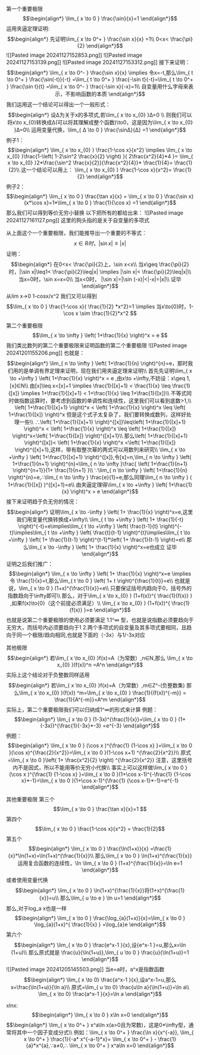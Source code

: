 第一个重要极限
$$\begin{align*}
\lim_{ x \to 0 } \frac{\sin}{x}=1
\end{align*}$$
运用夹逼定理证明:
$$\begin{align*}
先证明\lim_{ x \to 0^+ } \frac{\sin x}{x} =1\\
0<x< \frac{\pi}{2}
\end{align*}$$
![[Pasted image 20241127152853.png]]
![[Pasted image 20241127153139.png]]
![[Pasted image 20241127153312.png]]
接下来证明：
$$\begin{align*}
\lim_{ x \to 0^- }  \frac{\sin x}{x} \implies 令x=-t,那么\lim_{ t \to 0^+ } \frac{\sin(-t)}{-t} =\lim_{ t \to 0^+ } \frac{-\sin t}{-t}=\lim_{ t \to 0^+ } \frac{\sin t}{t} =\lim_{ x \to 0^- }  \frac{-\sin x}{-x}=1\\
自变量用什么字母来表示，不影响函数的本质
\end{align*}$$
我们运用这一个结论可以得出一个一般形式：
$$\begin{align*}
设Δ为关于x的多项式,若\lim_{ x \to x_{0} }Δ=0 \\
则我们可以将x\to x_{0}转换成Δ(可以将其理解成整个函数)\to0，这是因为\lim_{ x \to x_{0} }Δ=0\\
运用变量代换，\lim_{ Δ \to 0 } \frac{\sinΔ}{Δ} =1
\end{align*}$$
例子1：
$$\begin{align*}
\lim_{ x \to x_{0} } \frac{1-\cos x}{x^2} \implies \lim_{ x \to x_{0} }\frac{1-\left( 1-2\sin^2 \frac{x}{2} \right) }{ 2\frac{x^2}{4}*4 }= \lim_{ x \to x_{0} }2*\frac{\sin^2 \frac{x}{2}}{\frac{x^2}{4}}* \frac{1}{4}= \frac{1}{2}\\
这一个结论可以用上： \lim_{ x \to x_{0} } \frac{1-\cos x}{x^2}= \frac{1}{2}
\end{align*}$$
例子2：
$$\begin{align*}
\lim_{ x \to 0 } \frac{\tan x}{x} = \lim_{ x \to 0 } \frac{\sin x}{x*\cos x}=1*\lim_{ x \to 0 } \frac{1}{\cos x} =1
\end{align*}$$
那么我们可以得到等价无穷小替换
以下把所有的都给出来：
![[Pasted image 20241127161127.png]]
这里的狗头指的是关于自变量的多项式

从上面这个一个重要极限，我们能推导出一个重要的不等式：
$$x∈R时，|\sin x|\leq |x|$$
证明：
$$\begin{align*}
在0<x< \frac{\pi}{2}上，\sin x<x\\
当x\geq \frac{\pi}{2}时，|\sin x|\leq1< \frac{\pi}{2}\leq|x| \implies |\sin x|< \frac{\pi}{2}\leq|x|\\
当x=0时，\sin x=x=0\\
当x<0时， |\sin x|=|\sin (-x)|<|-x|=|x|\\
证毕
\end{align*}$$
从lim x->0 1-cosx/x^2 我们又可以得到
$$\lim_{ x \to 0 } \frac{1-\cos x}{ \frac{1}{2} *x^2}=1 \implies 当x\to{0}时，1-\cos x \sim \frac{1}{2}*x^2 $$

第二个重要极限
$$\lim_{ x \to \infty } \left( 1+\frac{1}{x} \right)^x = e $$
我们类比数列的第二个重要极限来证明函数的第二个重要极限
![[Pasted image 20241201155206.png]]
也就是：
$$\begin{align*}
\lim_{ n \to \infty } \left( 1+\frac{1}{n} \right)^{n}=e，那时我们用的是单调有界定理来证明，现在我们用夹逼定理来证明\\
首先先证明\lim_{ x \to +\infty } \left( 1+\frac{1}{x} \right)^x = e ,由x\to +\infty,不妨设：x\geq 1,[x]∈N\\
由[x]\leq x<[x]+1 \implies \frac{1}{[x]+1} < \frac{1}{x} \leq \frac{1}{[x]} \implies 1+\frac{1}{[x]+1} < 1+\frac{1}{x} \leq 1+\frac{1}{[x]}\\
不等式同时做指数运算时，要考虑到函数的单调性和连续性，这里我们可以看到底数>1,\\
\left( 1+\frac{1}{[x]+1} \right)^x < \left( 1+\frac{1}{x} \right)^x \leq \left( 1+\frac{1}{[x]} \right)^x 但是这个式子太复杂了，我们要转换成数列，这样好处理一些\\
∴\left(  1+\frac{1}{[x]+1}  \right)^{[x]}\leq\left(  1+\frac{1}{[x]+1}  \right)^x < \left( 1+\frac{1}{x} \right)^x \leq \left( 1+\frac{1}{[x]} \right)^x<\left( 1+\frac{1}{[x]} \right)^{[x]+1}\\
那么\left(  1+\frac{1}{[x]+1}  \right)^{[x]}< \left( 1+\frac{1}{x} \right)^x <\left( 1+\frac{1}{[x]} \right)^{[x]+1},这样，带有取整次幂的两式可以用数列来研究\\
\lim_{ x \to +\infty } \left(  1+\frac{1}{[x]+1}  \right)^{[x]},令[x]=n,\lim_{ n \to \infty } \left(  1+\frac{1}{n+1}  \right)^{n}=\lim_{ n \to \infty }\frac{ \left(  1+\frac{1}{n+1}  \right)^{n+1}}{1+ \frac{1}{n+1} }\\
∵\lim_{ n \to \infty } \left( 1+\frac{1}{n} \right)^{n}=e,∴\lim_{ n \to \infty } \frac{e}{1}=e;那么同理\lim_{ n \to \infty } ( 1+\frac{1}{[x]} )^{[x]+1}=e\\
由夹逼定理得\lim_{ x \to +\infty } \left( 1+\frac{1}{x} \right)^x = e
\end{align*}$$
接下来证明趋于负无穷的情况：
$$\begin{align*}
证明\lim_{ x \to -\infty } \left( 1+ \frac{1}{x}  \right)^x=e,这里我们用变量代换转换成+\infty\\
\lim_{ t \to +\infty } \left( 1+ \frac{1}{-t}  \right)^{-t}=e\implies\lim_{ t \to +\infty } \left( \frac{t-1}{t} \right)^{-t}\implies\lim_{ t \to +\infty } \left( \frac{t}{t-1}  \right)^{t}\implies\lim_{ t \to +\infty } \left( 1+ \frac{1}{t-1}  \right)^{t-1}*\left( 1+ \frac{1}{t-1}  \right)=e\\
那么\lim_{ x \to -\infty } \left( 1+ \frac{1}{x}  \right)^x=e也成立
证毕
\end{align*}$$
证明之后我们推广：
$$\begin{align*}
\lim_{ x \to \infty } \left( 1+ \frac{1}{x}  \right)^x=e \implies 令 \frac{1}{x}=t,那么\lim_{ t \to 0 } \left( 1+ t \right)^{\frac{1}{t}}=e\\
也就是说，\lim_{ x \to 0 } (1+x)^{\frac{1}{x}}=e\\
只要保证括号内趋向于0，括号外的指数趋向于\infty即可\\
那么，对于\lim_{ x \to x_{0} } (1+f(x))^{ \frac{1}{f(x)} } ,如果f(x)\to{0}（这个前提必须满足）\\
\lim_{ x \to x_{0} } (1+f(x))^{ \frac{1}{f(x)} }=e
\end{align*}$$
也就是说第二个重要极限的使用必须要满足
1.1^∞ 型，也就是说指数必须要趋向于无穷大，而括号内必须要趋向于1
2.两个多项式的自变量及其多项式要相同，且趋向于同一个极限/趋向相同,也就是下面的（-3x）与1/-3x对应

其他极限
$$\begin{align*}
若\lim_{ x \to x_{0} }f(x)=A（为常数）,n∈N,那么 \lim_{ x \to x_{0} }(f(x))^n =A^n 
\end{align*}$$
实际上这个结论对于负整数同样适用
$$\begin{align*}
若\lim_{ x \to x_{0} }f(x)=A（为常数）,m∈Z^-(负整数集)
那么\lim_{ x \to x_{0} }(f(x)) ^m=\lim_{ x \to x_{0} } \frac{1}{(f(x))^{-m}} = \frac{1}{A^{-m}}=A^m
\end{align*}$$
实际上，第二个重要极限我们可以归纳成1^∞的形式来计算
例题：
$$\begin{align*}
\lim_{ x \to 0 } (1-3x)^{\frac{1}{x}}=\lim_{ x \to 0 } (1+(-3x))^{\frac{1}{-3x}*-3} =e^{-3}
\end{align*}$$
例题：
$$\begin{align*}
\lim_{ x \to 0 } (\cos x )^{\frac{1} {1-\cos x} }=\lim_{ x \to 0 }(\cos x)^{\frac{2}{x^2}}=\lim_{ x \to 0 }(1-\cos x+1)  ^{\frac{2}{x^2}}\\
原式=\lim_{ x \to 0 }\left( 1+ \frac{x^2}{2} \right)  ^{\frac{2}{x^2}}
注意，这里括号内不是因式，所以不能用等价无穷小代换\\
事实上可以这样做\lim_{ x \to 0 } (\cos x )^{\frac{1} {1-\cos x} }=\lim_{ x \to 0 }(1+\cos x-1)^{-\frac{1} {1-\cos x}*-1}=\lim_{ x \to 0 }(1+\cos x-1)^{\frac{1} {\cos x-1}*-1}=e^{-1}
\end{align*}$$

其他重要极限
第三个
$$\lim_{ x \to 0 } \frac{\tan x}{x}=1 $$
第四个
$$\lim_{ x \to 0 } \frac{1-\cos x}{x^2} = \frac{1}{2}$$
第五个
$$\begin{align*}
\lim_{ x \to 0 } \frac{\ln(1+x)}{x} =\frac{1}{x}*\ln(1+x)=\ln(1+x)^{\frac{1}{x}}\\
那么\lim_{ x \to 0 } \ln(1+x)^{\frac{1}{x}}运用复合函数的连续性，\ln \lim_{ x \to 0 } (1+x)^{\frac{1}{x}}=\ln e=1
\end{align*}$$
或者使用变量代换
$$\begin{align*}
\lim_{ x \to 0 } \ln(1+x)^{\frac{1}{x}}将(1+x)^{\frac{1}{x}}=u\\
那么\lim_{ u \to e } \ln u=1
\end{align*}$$
那么,对于log_a x也是一样
$$\begin{align*}
\lim_{ x \to 0 } \frac{\log_{a}(1+x)}{x}=\lim_{ x \to 0 } \log_{a}(1+x)^{ \frac{1}{x} } =\log_{a}e
\end{align*}$$
第六个
$$\begin{align*}
\lim_{ x \to 0 } \frac{e^x-1 }{x},设{e^x-1 }=u,那么x=\ln (1+u)\\
那么原式就是 \frac{u}{\ln(1+u)},\lim_{ u \to 0 } \frac{u}{\ln(1+u)}=1
\end{align*}$$
![[Pasted image 20241205145503.png]]
当e=a时，a^x是指数函数
$$\begin{align*}
\lim_{ x \to 0} \frac{a^x-1 }{x},设a^x-1=u,那么x=\frac{\ln(1+u)}{\ln a}\\
原式=\lim_{ u \to 0} \frac{u\ln a}{\ln(1+u)}=\ln a\\
\lim_{ x \to 0} \frac{a^x-1 }{x}=\ln a
\end{align*}$$

xlnx:
$$\begin{align*}
\lim_{ x \to 0 } x\ln x=0
\end{align*}$$
$$\begin{align*}
\lim_{ x \to 0^+ } x^a\ln x(a>0且为常数)，这是0*\infty型，通常将其中一个因子变成分式\\
例如：\lim_{ x \to 0^+ } \frac{\ln x}{x^{-a}}, \lim_{ x \to 0^+ } \frac{1}{-a* x^{-a-1}*x}= \lim_{ x \to 0^+ } - \frac{1}{a}*x^{a},∵a≠0,∴ \lim_{ x \to 0^+ } x^a\ln x=0 
\end{align*}$$